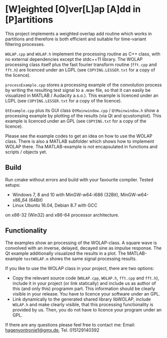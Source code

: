 [W]eighted [O]ver[L]ap [A]dd in [P]artitions 
==============================

This project implements a weighted overlap add routine which works in partitions and therefore is both efficient and suitable for time-variant filtering processes.

``WOLAP.cpp`` and ``WOLAP.h`` implement the processing routine as C++ class, with no external dependencies except the stdc++11 library. The WOLAP processing class itself plus the fast fourier transform routine (``fft.cpp`` and ``fft.h``) are licenced under an LGPL (see ``COPYING.LESSER.txt`` for a copy of the licence).

``processExample.cpp`` stores a processing example of the convolution process by writing the resulting test signal to a .wav file, so that it can easily be visualized in MATLAB / Audacity a.s.o.). This example is licenced under an LGPL (see ``COPYING.LESSER.txt`` for a copy of the licence).

``QtExample.cpp`` plus its GUI class ``QtMainwindow.cpp`` / ``QtMainwindow.h`` show a processing example by plotting of the results (via Qt and qcustomplot). This example is licenced under an GPL (see ``COPYING.txt`` for a copy of the licence).

Please see the example codes to get an idea on how to use the WOLAP class. There is also a MATLAB subfolder which shows how to implement WOLAP there. Tha MATLAB-example is not encapsulated in functions and scripts / objects yet.


Build
-----

Run cmake without errors and build with your favourite compiler. Tested setups:

- Windows 7, 8 and 10 with MinGW-w64-i686 (32Bit), MinGW-w64-x86_64 (64Bit)
- Linux Ubuntu 16.04, Debian 8.7 with GCC

on x86-32 (Win32) and x86-64 processor architecture.


Functionality
------------

The examples show an processing of the WOLAP-class. A square wave is convolved with an inverse, delayed, decayed sine as impulse response. The Qt example additionally visualized the results in a plot. The MATLAB-example ``testWOLAP.m`` shows the same signal processing results.

If you like to use the WOLAP class in your project, there are two options: 

- Copy the relevant source code (``WOLAP.cpp``, ``WOLAP.h``, ``fft.cpp`` and ``fft.h``), include it in your project (or link statically) and include us as author of this (and only this) programm part. This information should be clearly visible in your release. You have to licence your software under an GPL.
- Link dynamically to the generated shared library libWOLAP, include ``WOLAP.h`` and make clearly visible, that this processing functionality is provided by us. Then, you do not have to licence your program under an GPL.

If there are any questions please feel free to contact me: Email: hagenvontronje1@gmx.de, Tel. 015129140392